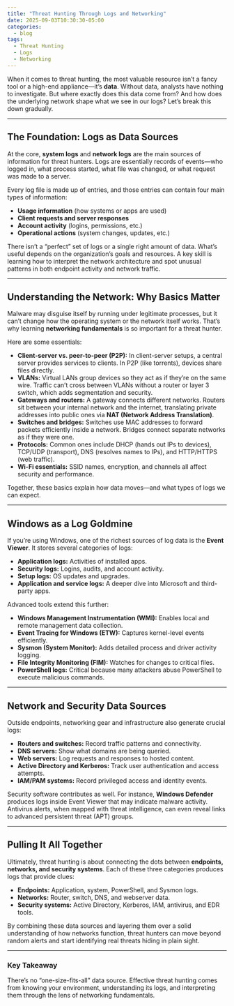 ```yaml
---
title: "Threat Hunting Through Logs and Networking"
date: 2025-09-03T10:30:30-05:00
categories:
  - blog
tags:
  - Threat Hunting
  - Logs
  - Networking
---
```


When it comes to threat hunting, the most valuable resource isn’t a fancy tool or a high-end appliance—it’s **data**. Without data, analysts have nothing to investigate. But where exactly does this data come from? And how does the underlying network shape what we see in our logs? Let’s break this down gradually.

---

## The Foundation: Logs as Data Sources

At the core, **system logs** and **network logs** are the main sources of information for threat hunters. Logs are essentially records of events—who logged in, what process started, what file was changed, or what request was made to a server.

Every log file is made up of entries, and those entries can contain four main types of information:

- **Usage information** (how systems or apps are used)  
- **Client requests and server responses**  
- **Account activity** (logins, permissions, etc.)  
- **Operational actions** (system changes, updates, etc.)  

There isn’t a “perfect” set of logs or a single right amount of data. What’s useful depends on the organization’s goals and resources. A key skill is learning how to interpret the network architecture and spot unusual patterns in both endpoint activity and network traffic.

---

## Understanding the Network: Why Basics Matter

Malware may disguise itself by running under legitimate processes, but it can’t change how the operating system or the network itself works. That’s why learning **networking fundamentals** is so important for a threat hunter.

Here are some essentials:

- **Client-server vs. peer-to-peer (P2P):** In client-server setups, a central server provides services to clients. In P2P (like torrents), devices share files directly.  
- **VLANs:** Virtual LANs group devices so they act as if they’re on the same wire. Traffic can’t cross between VLANs without a router or layer 3 switch, which adds segmentation and security.  
- **Gateways and routers:** A gateway connects different networks. Routers sit between your internal network and the internet, translating private addresses into public ones via **NAT (Network Address Translation)**.  
- **Switches and bridges:** Switches use MAC addresses to forward packets efficiently inside a network. Bridges connect separate networks as if they were one.  
- **Protocols:** Common ones include DHCP (hands out IPs to devices), TCP/UDP (transport), DNS (resolves names to IPs), and HTTP/HTTPS (web traffic).  
- **Wi-Fi essentials:** SSID names, encryption, and channels all affect security and performance.  

Together, these basics explain how data moves—and what types of logs we can expect.

---

## Windows as a Log Goldmine

If you’re using Windows, one of the richest sources of log data is the **Event Viewer**. It stores several categories of logs:

- **Application logs:** Activities of installed apps.  
- **Security logs:** Logins, audits, and account activity.  
- **Setup logs:** OS updates and upgrades.  
- **Application and service logs:** A deeper dive into Microsoft and third-party apps.  

Advanced tools extend this further:

- **Windows Management Instrumentation (WMI):** Enables local and remote management data collection.  
- **Event Tracing for Windows (ETW):** Captures kernel-level events efficiently.  
- **Sysmon (System Monitor):** Adds detailed process and driver activity logging.  
- **File Integrity Monitoring (FIM):** Watches for changes to critical files.  
- **PowerShell logs:** Critical because many attackers abuse PowerShell to execute malicious commands.  

---

## Network and Security Data Sources

Outside endpoints, networking gear and infrastructure also generate crucial logs:

- **Routers and switches:** Record traffic patterns and connectivity.  
- **DNS servers:** Show what domains are being queried.  
- **Web servers:** Log requests and responses to hosted content.  
- **Active Directory and Kerberos:** Track user authentication and access attempts.  
- **IAM/PAM systems:** Record privileged access and identity events.  

Security software contributes as well. For instance, **Windows Defender** produces logs inside Event Viewer that may indicate malware activity. Antivirus alerts, when mapped with threat intelligence, can even reveal links to advanced persistent threat (APT) groups.

---

## Pulling It All Together

Ultimately, threat hunting is about connecting the dots between **endpoints, networks, and security systems**. Each of these three categories produces logs that provide clues:

- **Endpoints:** Application, system, PowerShell, and Sysmon logs.  
- **Networks:** Router, switch, DNS, and webserver data.  
- **Security systems:** Active Directory, Kerberos, IAM, antivirus, and EDR tools.  

By combining these data sources and layering them over a solid understanding of how networks function, threat hunters can move beyond random alerts and start identifying real threats hiding in plain sight.

---

### Key Takeaway

There’s no “one-size-fits-all” data source. Effective threat hunting comes from knowing your environment, understanding its logs, and interpreting them through the lens of networking fundamentals.
